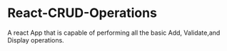 # React-CRUD-Operations
A react App that is capable of performing all the basic Add, Validate,and Display operations.
